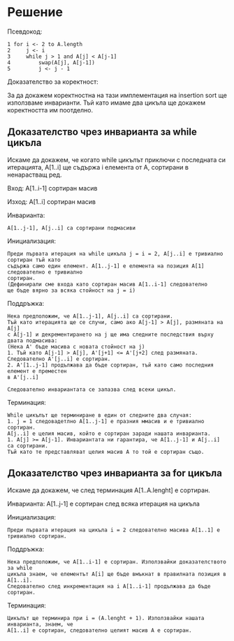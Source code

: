 # Решение

Псевдокод:

    1 for i <- 2 to A.length
    2     j <- i
    3     while j > 1 and A[j] < A[j-1]
    4         swap(A[j], A[j-1])
    5         j <- j - 1

Доказателство за коректност:

За да докажем коректностна на тази имплементация на insertion sort
ще използваме инварианти. Тъй като имаме два цикъла ще докажем коректността им
поотделно.

## Доказателство чрез инварианта за while цикъла

Искаме да докажем, че когато while цикълът приключи с последната си итерацията,
A[1..i] ще съдържа i елемента от А, сортирани в ненарастващ ред.

Вход:
    А[1..i-1] сортиран масив

Изход:
    A[1..i] сортиран масив

Инварианта:
                
    A[1..j-1], A[j..i] са сортирани подмасиви

Инициализация:

    Преди първата итерация на while цикъла j = i = 2, А[j..i] е тривиално сортиран тъй като
    съдържа само един елемент. A[1..j-1] е елемента на позиция A[1] следователно е тривиално
    сортиран.
    (Дефинирали сме входа като сортиран масив A[1..i-1] следователно 
    ще бъде вярно за всяка стойност на j = i)

Поддръжка:

    Нека предположим, че A[1..j-1], A[j..i] са сортирани.
    Тъй като итерацията ще се случи, само ако A[j-1] > A[j], размяната на A[j]
    с A[j-1] и декрементирането на j ще има следните последствия върху двата подмасива:
    (Нека А' бъде масива с новата стойност на j)
    1. Тъй като А[j-1] > A[j], А'[j+1] <= A'[j+2] след размяната. Следователно A'[j..i] e сортиран.
    2. A'[1..j-1] продължава да бъде сортиран, тъй като само последния елемент е преместен
    в А'[j..i]

    Следователно инвариантата се запазва след всеки цикъл.

Терминация:

    While цикълът ще терминиране в един от следните два случая:
    1. j = 1 следовадетлно A[1..j-1] е празния ммасив и е тривиално сортиран.
    А[j..i] е целия масив, който е сортиран заради нашата инварианта.
    1. A[j] >= A[j-1]. Инвариантата ни гарантира, че A[1..j-1] и А[j..i] са сортирани.
    Тъй като те представляват целия масив А то той е сортиран също.

## Доказателство чрез инварианта за for цикъла

Искаме да докажем, че след терминация A[1..A.lenght] е сортиран.

Инварианта:
    А[1..j-1] е сортиран след всяка итерация на цикъла

Инициализация:

    Преди първата итерация на цикъла i = 2 следователно масива A[1..1] е тривиално сортиран.

Поддръжка:

    Нека предположим, че А[1..i-1] е сортиран. Използвайки доказателството за while
    цикъла знаем, че елементът A[i] ще бъде вмъкнат в правилната позиция в A[1..i].
    Следователно след инкрементация на i А[1..i-1] продължава да бъде сортиран.

Терминация:

    Цикълът ще терминира при i = (A.lenght + 1). Използвайки нашата инварианта, знаем, че
    А[1..i] е сортиран, следователно целият масив А е сортиран.